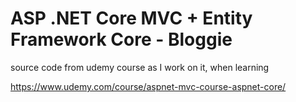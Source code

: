 # ASP .NET Core MVC + Entity Framework Core - Bloggie

source code from udemy course as I work on it, when learning

https://www.udemy.com/course/aspnet-mvc-course-aspnet-core/

